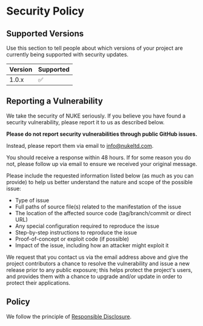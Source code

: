 # Security Policy

## Supported Versions

Use this section to tell people about which versions of your project are currently being supported with security updates.

| Version | Supported          |
| ------- | ------------------ |
| 1.0.x   | :white_check_mark: |

## Reporting a Vulnerability

We take the security of NUKE seriously. If you believe you have found a security vulnerability, please report it to us as described below.

**Please do not report security vulnerabilities through public GitHub issues.**

Instead, please report them via email to [info@nukeltd.com](mailto:nukeltd@nukeltd.com).

You should receive a response within 48 hours. If for some reason you do not, please follow up via email to ensure we received your original message.

Please include the requested information listed below (as much as you can provide) to help us better understand the nature and scope of the possible issue:

* Type of issue
* Full paths of source file(s) related to the manifestation of the issue
* The location of the affected source code (tag/branch/commit or direct URL)
* Any special configuration required to reproduce the issue
* Step-by-step instructions to reproduce the issue
* Proof-of-concept or exploit code (if possible)
* Impact of the issue, including how an attacker might exploit it

We request that you contact us via the email address above and give the project contributors a chance to resolve the vulnerability and issue a new release prior to any public exposure; this helps protect the project's users, and provides them with a chance to upgrade and/or update in order to protect their applications.

## Policy

We follow the principle of [Responsible Disclosure](https://en.wikipedia.org/wiki/Responsible_disclosure).
